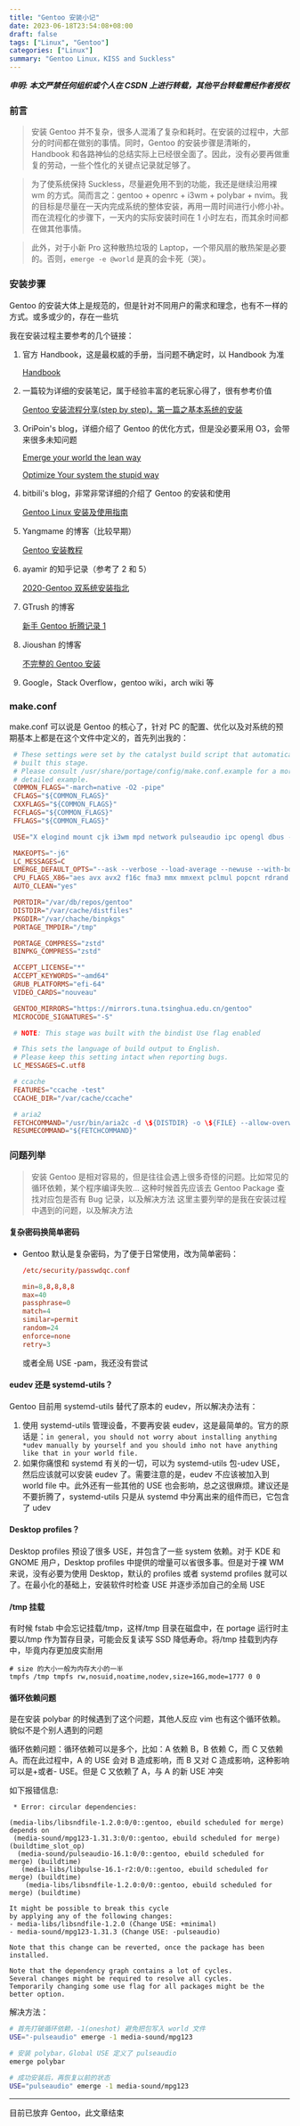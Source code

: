 ```yaml
---
title: "Gentoo 安装小记"
date: 2023-06-18T23:54:08+08:00
draft: false
tags: ["Linux", "Gentoo"]
categories: ["Linux"]
summary: "Gentoo Linux，KISS and Suckless"
---
```


**_申明: 本文严禁任何组织或个人在 CSDN 上进行转载，其他平台转载需经作者授权_**

### 前言

> 安装 Gentoo 并不复杂，很多人混淆了复杂和耗时。在安装的过程中，大部分的时间都在做别的事情。同时，Gentoo 的安装步骤是清晰的，Handbook 和各路神仙的总结实际上已经很全面了。因此，没有必要再做重复的劳动，一些个性化的关键点记录就足够了。

> 为了使系统保持 Suckless，尽量避免用不到的功能，我还是继续沿用裸 wm 的方式。简而言之：gentoo + openrc + i3wm + polybar + nvim。我的目标是尽量在一天内完成系统的整体安装，再用一周时间进行小修小补。而在流程化的步骤下，一天内的实际安装时间在 1 小时左右，而其余时间都在做其他事情。

> 此外，对于小新 Pro 这种散热垃圾的 Laptop，一个带风扇的散热架是必要的。否则，`emerge -e @world` 是真的会卡死（哭）。

### 安装步骤

Gentoo 的安装大体上是规范的，但是针对不同用户的需求和理念，也有不一样的方式。或多或少的，存在一些坑

我在安装过程主要参考的几个链接：

1. 官方 Handbook，这是最权威的手册，当问题不确定时，以 Handbook 为准

   [Handbook](https://wiki.gentoo.org/wiki/Handbook:AMD64/zh-cn)

2. 一篇较为详细的安装笔记，属于经验丰富的老玩家心得了，很有参考价值

   [Gentoo 安装流程分享(step by step)，第一篇之基本系统的安装](https://zhuanlan.zhihu.com/p/122222365)

3. OriPoin's blog，详细介绍了 Gentoo 的优化方式，但是没必要采用 O3，会带来很多未知问题

   [Emerge your world the lean way](https://blog.oripoin.me/2022/04/emerge-your-world-the-lean-way/)

   [Optimize Your system the stupid way](https://blog.oripoin.me/2022/04/optimize-your-system-the-stupid-way/)

4. bitbili's blog，非常非常详细的介绍了 Gentoo 的安装和使用

   [Gentoo Linux 安装及使用指南](https://bitbili.net/gentoo-linux-installation-and-usage-tutorial.html)

5. Yangmame 的博客（比较早期）

   [Gentoo 安装教程](https://blog.yangmame.org/Gentoo%E5%AE%89%E8%A3%85%E6%95%99%E7%A8%8B.html)

6. ayamir 的知乎记录（参考了 2 和 5）

   [2020-Gentoo 双系统安装指北](https://zhuanlan.zhihu.com/p/166652475)

7. GTrush 的博客

   [新手 Gentoo 折腾记录 1](https://gtrush.com)

8. Jioushan 的博客

   [不完整的 Gentoo 安装](https://blog.jsmsr.com)

9. Google，Stack Overflow，gentoo wiki，arch wiki 等

### make.conf

make.conf 可以说是 Gentoo 的核心了，针对 PC 的配置、优化以及对系统的预期基本上都是在这个文件中定义的，首先列出我的：

```make.conf
 # These settings were set by the catalyst build script that automatically
 # built this stage.
 # Please consult /usr/share/portage/config/make.conf.example for a more
 # detailed example.
 COMMON_FLAGS="-march=native -O2 -pipe"
 CFLAGS="${COMMON_FLAGS}"
 CXXFLAGS="${COMMON_FLAGS}"
 FCFLAGS="${COMMON_FLAGS}"
 FFLAGS="${COMMON_FLAGS}"

 USE="X elogind mount cjk i3wm mpd network pulseaudio ipc opengl dbus -gnome -kde"

 MAKEOPTS="-j6"
 LC_MESSAGES=C
 EMERGE_DEFAULT_OPTS="--ask --verbose --load-average --newuse --with-bdeps=y --keep-going --deep"
 CPU_FLAGS_X86="aes avx avx2 f16c fma3 mmx mmxext pclmul popcnt rdrand sse sse2 sse3 sse4_1 sse4_2 ssse3"
 AUTO_CLEAN="yes"

 PORTDIR="/var/db/repos/gentoo"
 DISTDIR="/var/cache/distfiles"
 PKGDIR="/var/chache/binpkgs"
 PORTAGE_TMPDIR="/tmp"

 PORTAGE_COMPRESS="zstd"
 BINPKG_COMPRESS="zstd"

 ACCEPT_LICENSE="*"
 ACCEPT_KEYWORDS="~amd64"
 GRUB_PLATFORMS="efi-64"
 VIDEO_CARDS="nouveau"

 GENTOO_MIRRORS="https://mirrors.tuna.tsinghua.edu.cn/gentoo"
 MICROCODE_SIGNATURES="-S"

 # NOTE: This stage was built with the bindist Use flag enabled

 # This sets the language of build output to English.
 # Please keep this setting intact when reporting bugs.
 LC_MESSAGES=C.utf8

 # ccache
 FEATURES="ccache -test"
 CCACHE_DIR="/var/cache/ccache"

 # aria2
 FETCHCOMMAND="/usr/bin/aria2c -d \${DISTDIR} -o \${FILE} --allow-overwrite=true --max-tries=5 --max-file-not-found=2 --max-concurrent-downloads=5 --connect-timeout=5 --timeout=5 --split=5 --min-split-size=2M --lowest-speed-limit=20K --max-connection-per-server=9 --uri-selector=feedback \${URI}"
 RESUMECOMMAND="${FETCHCOMMAND}"
```

### 问题列举

> 安装 Gentoo 是相对容易的，但是往往会遇上很多奇怪的问题。比如常见的循环依赖，某个程序编译失败...
> 这种时候首先应该去 Gentoo Package 查找对应包是否有 Bug 记录，以及解决方法
> 这里主要列举的是我在安装过程中遇到的问题，以及解决方法

#### 复杂密码换简单密码

- Gentoo 默认是复杂密码，为了便于日常使用，改为简单密码：

  ```passwdqc.conf
  /etc/security/passwdqc.conf

  min=8,8,8,8,8
  max=40
  passphrase=0
  match=4
  similar=permit
  random=24
  enforce=none
  retry=3
  ```

  或者全局 USE -pam，我还没有尝试

#### eudev 还是 systemd-utils？

Gentoo 目前用 systemd-utils 替代了原本的 eudev，所以解决办法有：

1. 使用 systemd-utils 管理设备，不要再安装 eudev，这是最简单的。官方的原话是：`in general, you should not worry about installing anything *udev manually by yourself and you should imho not have anything like that in your world file.`
2. 如果你痛恨和 systemd 有关的一切，可以为 systemd-utils 包-udev USE，然后应该就可以安装 eudev 了。需要注意的是，eudev 不应该被加入到 world file 中。此外还有一些其他的 USE 也会影响，总之这很麻烦。建议还是不要折腾了，systemd-utils 只是从 systemd 中分离出来的组件而已，它包含了 udev

#### Desktop profiles？

Desktop profiles 预设了很多 USE，并包含了一些 system 依赖。对于 KDE 和 GNOME 用户，Desktop profiles 中提供的增量可以省很多事。但是对于裸 WM 来说，没有必要为使用 Desktop，默认的 profiles 或者 systemd profiles 就可以了。在最小化的基础上，安装软件时检查 USE 并逐步添加自己的全局 USE

#### /tmp 挂载

有时候 fstab 中会忘记挂载/tmp，这样/tmp 目录在磁盘中，在 portage 运行时主要以/tmp 作为暂存目录，可能会反复读写 SSD 降低寿命。将/tmp 挂载到内存中，毕竟内存更加皮实耐用

```fstab
# size 的大小一般为内存大小的一半
tmpfs /tmp tmpfs rw,nosuid,noatime,nodev,size=16G,mode=1777 0 0
```

#### 循环依赖问题

是在安装 polybar 的时候遇到了这个问题，其他人反应 vim 也有这个循环依赖。貌似不是个别人遇到的问题

循环依赖问题：循环依赖可以是多个，比如：A 依赖 B，B 依赖 C，而 C 又依赖 A。而在此过程中，A 的 USE 会对 B 造成影响，而 B 又对 C 造成影响，这种影响可以是+或者- USE。但是 C 又依赖了 A，与 A 的新 USE 冲突

如下报错信息:

```info
 * Error: circular dependencies:
​
(media-libs/libsndfile-1.2.0:0/0::gentoo, ebuild scheduled for merge) depends on
 (media-sound/mpg123-1.31.3:0/0::gentoo, ebuild scheduled for merge) (buildtime_slot_op)
  (media-sound/pulseaudio-16.1:0/0::gentoo, ebuild scheduled for merge) (buildtime)
   (media-libs/libpulse-16.1-r2:0/0::gentoo, ebuild scheduled for merge) (buildtime)
    (media-libs/libsndfile-1.2.0:0/0::gentoo, ebuild scheduled for merge) (buildtime)
​
It might be possible to break this cycle
by applying any of the following changes:
- media-libs/libsndfile-1.2.0 (Change USE: +minimal)
- media-sound/mpg123-1.31.3 (Change USE: -pulseaudio)
​
Note that this change can be reverted, once the package has been installed.
​
Note that the dependency graph contains a lot of cycles.
Several changes might be required to resolve all cycles.
Temporarily changing some use flag for all packages might be the better option.
```

解决方法：

```bash
# 首先打破循环依赖，-1(oneshot) 避免把包写入 world 文件
USE="-pulseaudio" emerge -1 media-sound/mpg123

# 安装 polybar，Global USE 定义了 pulseaudio
emerge polybar

# 成功安装后，再恢复以前的状态
USE="pulseaudio" emerge -1 media-sound/mpg123
```

---

目前已放弃 Gentoo，此文章结束
